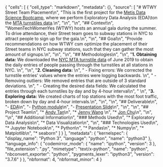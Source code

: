 {
 "cells": [
  {
   "cell_type": "markdown",
   "metadata": {},
   "source": [
    "# WTWY Street Team Placement\n",
    "This is the first project for the [Metis Data Science Bootcamp](www.thisismetis.com/), where we perform Exploratory Data Analysis (EDA)\ton the [MTA turnstiles data](http://web.mta.info/developers/turnstile.html).\n",
    "\n",
    "\n",
    "## Context\n",
    "WomenTechWomenYes (WTWY) hosts an annual gala during the summer. To drive attendance, their Street team goes to subway stations in NYC to attract people to sign up for the gala.\n",
    "\n",
    "## Goal\n",
    "Provide recommendations on how WTWY csm optimize the placement of their Street teams in NYC subway stations, such that they can gather the most amount of signups.\n",
    "\n",
    "\n",
    "## Methodologies\n",
    "\n",
    "**1. Obtaining data:** We downloaded the [NYC MTA turnstile data](http://web.mta.info/developers/turnstile.html) of June 2019 to obtain the daily entries of people passing through the turnstiles at all stations in NYC. \n",
    "\n",
    "**2. Cleaning data:** \n",
    "  - Fixing errors: We corrected the turnstile entries' values where the entries were logging backwards. \n",
    "  - Removing outliers: We removed entries that are outside of 3 standard deviations. \n",
    "  - Creating the desired data fields: We calculated the entries through each turnstiles by day and by 4-hour interval\n",
    " \n",
    "**3. Exploring data:** We created charts of top stations with the most foot traffic, broken down by day and 4-hour intervals.\n",
    "\n",
    "\n",
    "## Deliverable\n",
    "- [EDA](https://github.com/jonjonchu/metisproject1/blob/master/MTA_explore.ipynb)\n",
    "- [Python module](https://github.com/jonjonchu/metisproject1/blob/master/processTurnstiles.py)\n",
    "- [Presentation Slide](https://docs.google.com/presentation/d/1o4LMUoB8UgBTKi94WQQGkFYQwB9G9XkK5VzDE4sA8vE/edit#slide=id.g82d315d2f9_3_263)\n",
    "\n",
    "\n",
    "## Project Team\n",
    "* [Andy Tan](https://github.com/github/enndy6285)\n",
    "* [Jenny Wang](https://github.com/hellojenny) \n",
    "* [Jon Chu](https://github.com/jonjonchu)\n",
    "\n",
    "\n",
    "## Additional Information\n",
    "### Methods Used\n",
    "* Exploratory Data Analysis\n",
    "* Data Visualization\n",
    "\n",
    "### Technologies Used\n",
    "* Jupyter Notebook\n",
    "* Python\n",
    "* Pandas\n",
    "* Numpy\n",
    "* Matplotlib\n",
    "* seaborn"
   ]
  }
 ],
 "metadata": {
  "kernelspec": {
   "display_name": "Python 3",
   "language": "python",
   "name": "python3"
  },
  "language_info": {
   "codemirror_mode": {
    "name": "ipython",
    "version": 3
   },
   "file_extension": ".py",
   "mimetype": "text/x-python",
   "name": "python",
   "nbconvert_exporter": "python",
   "pygments_lexer": "ipython3",
   "version": "3.7.6"
  }
 },
 "nbformat": 4,
 "nbformat_minor": 4
}
